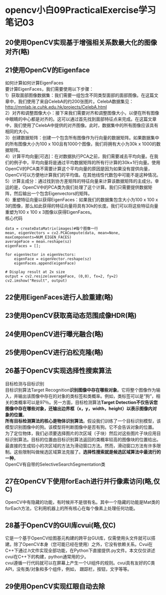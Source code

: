 # opencv小白09PracticalExercise学习笔记03
## 20使用OpenCV实现基于增强相关系数最大化的图像对齐(略)
## 21使用OpenCV的Eigenface
如何计算如何计算EigenFaces  
要计算EigenFaces，我们需要使用以下步骤：  
1）获取面部图像数据集：我们需要一组包含不同类型面部的面部图像。在这篇文章中，我们使用了来自CelebA的约200张图片。CelebA数据集见：
http://mmlab.ie.cuhk.edu.hk/projects/CelebA.html  
2）对齐和调整图像大小：接下来我们需要对齐和调整图像大小，以便在所有图像中眼睛的中心都是对齐的。这可以通过首先找到面部特征点来完成。在这篇文章中，我们使用了CelebA中提供的对齐图像。此时，数据集中的所有图像应该具有相同的大小。  
3）创建数据矩阵：创建一个包含所有图像作为行向量的数据矩阵。如果数据集中的所有图像大小为100 x 100且有1000个图像，我们将拥有大小为30k x 1000的数据矩阵。  
4）计算平均向量[可选]：在对数据执行PCA之前，我们需要减去平均向量。在我们的例子中，平均向量将是通过平均数据矩阵的所有行计算的30k×1行向量。使用OpenCV的PCA类不需要计算这个平均向量的原因是因为如果没有提供向量，OpenCV可以方便地计算我们的平均值。在其他线性代数包中可能不是这种情况。  
5）计算主成分：通过找到协方差矩阵的特征向量来计算该数据矩阵的主成分。幸运的是，OpenCV中的PCA类为我们处理了这个计算。我们只需要提供数据矩阵，然后输出一个包含Eigenvectors的矩阵。  
6）重塑特征向量以获得EigenFaces：如果我们的数据集包含大小为100 x 100 x 3的图像，那么如此获得的特征向量将具有30k的长度。我们可以将这些特征向量重塑为100 x 100 x 3图像以获得EigenFaces。  
核心代码  
```
data = createDataMatrix(images)#每个图像一行
mean, eigenVectors = cv2.PCACompute(data, mean=None, maxComponents=NUM_EIGEN_FACES)
averageFace = mean.reshape(sz)
eigenFaces = []; 

for eigenVector in eigenVectors:
	eigenFace = eigenVector.reshape(sz)
	eigenFaces.append(eigenFace)

# Display result at 2x size
output = cv2.resize(averageFace, (0,0), fx=2, fy=2)
cv2.imshow("Result", output)
```
## 22使用EigenFaces进行人脸重建(略)
## 23使用OpenCV获取高动态范围成像HDR(略)
## 24使用OpenCV进行曝光融合(略)
## 25使用OpenCV进行泊松克隆(略)
## 26基于OpenCV实现选择性搜索算法
目标检测与目标识别  
目标识别算法Target Recognition**识别图像中存在哪些对象**。它将整个图像作为输入，并输出该图像中存在的对象的类标签和类概率。例如，类标签可以是“狗”，相关的类概率可以是97％。另一方面，目标检测算法**Target Detection不仅告诉您图像中存在哪些对象，还输出边界框（x，y，width，height）以表示图像内对象的位置**。  
**所有目标检测算法的核心是物体识别算法**。假设我们训练了一个目标识别模型，该模型识别图像中的狗。该模型将判断图像中是否有狗。它不会告诉对象的位置。  
为了定位物体，我们必须要选择图片的次区域（子块）然后对这些图片子块应用目标识别算法。目标的位置由目标识别算法返回的类概率较高的图像块的位置给出。  
最直接的生成较小的次区域的方法为滑动窗口方法。然而，滑动窗口方法有许多限制。这些限制叫做候选区域算法克服了。**选择性搜索就是候选区域算法中最流行的一种**。  
OpenCV有自带的SelectiveSearchSegmentation类  
## 27在OpenCV下使用forEach进行并行像素访问(略,仅C)
OpenCV中有隐藏的功能，有时候并不是很有名。其中一个隐藏的功能是Mat类的forEach方法，它利用机器上的所有核心在每个像素上处理任何功能。  

## 28基于OpenCV的GUI库cvui(略,仅C)
它是一个基于OpenCV绘图基元构建的跨平台GUI库，仅需使用头文件就可以搭建。除了OpenCV本身（您可能已经在使用）之外，它没有依赖关系。Cvui在C++下通过.h文件实现全部功能，在Python下直接提供.py文件。本文仅仅讲述cvui在C++下的构建，python通常用的少。  
cvui遵循一行代码就可以在屏幕上产生一个UI组件的规则。cvui具有友好的C类API，没有类/对象和多个组件，例如， 跟踪栏，按钮，文字等等。  

## 29使用OpenCV实现红眼自动去除
